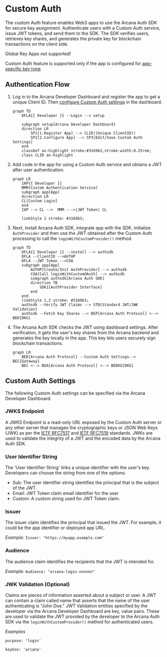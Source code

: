 # Custom Auth

The custom Auth feature enables Web3 apps to use the Arcana Auth SDK for secure key assignment. Authenticate users with a Custom Auth service, issue JWT tokens, and send them to the SDK. The SDK verifies users, retrieves key shares, and generates the private key for blockchain transactions on the client side.

Global Key Apps not supported!

Custom Auth feature is supported only if the app is configured for [app-specific key type](../../keyspace-types/).

## Authentication Flow

1. Log in to the Arcana Developer Dashboard and register the app to get a unique Client ID. Then [configure Custom Auth settings](#custom-auth-settings) in the dashboard.

   ```
   graph TD
       DFLA{{ Developer }} --Login --> setup

       subgraph setup[Arcana Developer Dashboard]
       direction LR  
           SP1[1.Register App] --> CLID((Unique ClientID))
           SP2[2.Configure App] --> SP3[Edit/Save Custom Auth Settings]
       end
       classDef an-highlight stroke:#3169b3,stroke-width:0.25rem; 
       class CLID an-highlight

   ```

1. Add code in the app for using a Custom Auth service and obtains a JWT after user authentication.

   ```
   graph LR
       IAP{{ Developer }}
       MMM(Custom Authentication Service)
       subgraph app[App]
       direction LR
       CL[Custom Login]
       end
       IAP --> CL -->  MMM --->|JWT Token| CL

       linkStyle 2 stroke: #3169b3;
   ```

1. Next, install Arcana Auth SDK, integrate app with the SDK, initialize `AuthProvider` and then use the JWT obtained after the Custom Auth processing to call the `loginWithCustomProvider()` method.

   ```
   graph TD
       DFLA{{ Developer }} --install --> authsdk
       DFLA --ClientID -->AUTHP
       DFLA --JWT Token -->COA
       subgraph app[App]
           AUTHP[Create/Init AuthProvider] --> authsdk
           COA[Call loginWithCustomOAuth] --> authsdk
           subgraph authsdk[Arcana Auth SDK]
           direction TB 
               SDK1[AuthProvider Interface] 
           end
       end
       linkStyle 1,2 stroke: #3169b3;
       authsdk --Verify JWT Claims --> STD[Standard JWT/JWK Validation]
       authsdk --Fetch Key Shares --> BEP[Arcana Auth Protocol] <--> BEK[DKG]
   ```

1. The Arcana Auth SDK checks the JWT using dashboard settings. After verification, it gets the user's key shares from the Arcana backend and generates the key locally in the app. This key lets users securely sign blockchain transactions.

   ```
   graph LR
       BED[Arcana Auth Protocol] --Custom Auth Settings--> BEC{Gateway} 
       BEC <--> BEA[Arcana Auth Protocol] <--> BEDKG[DKG]
   ```

## Custom Auth Settings

The following Custom Auth settings can be specified via the Arcana Developer Dashboard.

### JWKS Endpoint

A JWKS Endpoint is a read-only URL exposed by the Custom Auth server or any other server that manages the cryptographic keys or JSON Web Keys (JWK) as per the [IETF RFC7517](https://datatracker.ietf.org/doc/html/rfc7517) and [IETF RFC7519](https://datatracker.ietf.org/doc/html/rfc7519) standards. JWKs are used to validate the integrity of a JWT and the encoded data by the Arcana Auth SDK.

### User Identifier String

The 'User Identifier String' links a unique identifier with the user's key. Developers can choose the string from one of the options:

- Sub: The user identifier string identifies the principal that is the subject of the JWT.
- Email: JWT Token claim email identifier for the user
- Custom: A custom string used for JWT Token claim.

### Issuer

The issuer claim identifies the principal that issued the JWT. For example, it could be the app identifier or deployed app URL.

*Example:* `Issuer: "https://myapp.example.com"`

### Audience

The audience claim identifies the recipients that the JWT is intended for.

*Example:* `Audience: "arcana-login-nnnnnn"`

### JWK Validation (Optional)

Claims are pieces of information asserted about a subject or user. A JWT can contain a claim called name that asserts that the name of the user authenticating is "John Doe." JWT Validation entities specified by the developer via the Arcana Developer Dashboard are key, value pairs. These are used to validate the JWT provided by the developer to the Arcana Auth SDK via the `loginWithCustomProvider()` method for authenticated users.

*Examples*

`purpose: 'login'`

`keyUse: 'arcana'`
